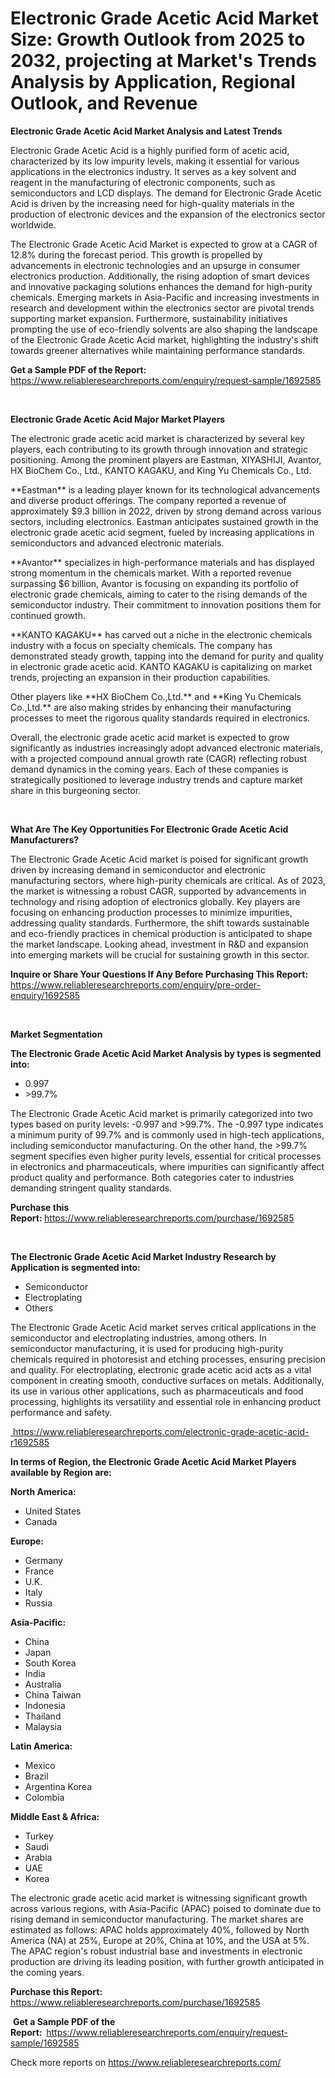 <p><h1>Electronic Grade Acetic Acid Market Size: Growth Outlook from 2025 to 2032, projecting at Market's Trends Analysis by Application, Regional Outlook, and Revenue</h1></p><p><strong>Electronic Grade Acetic Acid Market Analysis and Latest Trends</strong></p>
<p><p>Electronic Grade Acetic Acid is a highly purified form of acetic acid, characterized by its low impurity levels, making it essential for various applications in the electronics industry. It serves as a key solvent and reagent in the manufacturing of electronic components, such as semiconductors and LCD displays. The demand for Electronic Grade Acetic Acid is driven by the increasing need for high-quality materials in the production of electronic devices and the expansion of the electronics sector worldwide.</p><p>The Electronic Grade Acetic Acid Market is expected to grow at a CAGR of 12.8% during the forecast period. This growth is propelled by advancements in electronic technologies and an upsurge in consumer electronics production. Additionally, the rising adoption of smart devices and innovative packaging solutions enhances the demand for high-purity chemicals. Emerging markets in Asia-Pacific and increasing investments in research and development within the electronics sector are pivotal trends supporting market expansion. Furthermore, sustainability initiatives prompting the use of eco-friendly solvents are also shaping the landscape of the Electronic Grade Acetic Acid market, highlighting the industry's shift towards greener alternatives while maintaining performance standards.</p></p>
<p><strong>Get a Sample PDF of the Report:&nbsp;</strong> <a href="https://www.reliableresearchreports.com/enquiry/request-sample/1692585?utm_campaign=2279&utm_medium=2&utm_source=Github&utm_content=ia&utm_term=27032025&utm_id=electronic-grade-acetic-acid">https://www.reliableresearchreports.com/enquiry/request-sample/1692585</a></p>
<p>&nbsp;</p>
<p><strong>Electronic Grade Acetic Acid Major Market Players</strong></p>
<p><p>The electronic grade acetic acid market is characterized by several key players, each contributing to its growth through innovation and strategic positioning. Among the prominent players are Eastman, XIYASHIJI, Avantor, HX BioChem Co., Ltd., KANTO KAGAKU, and King Yu Chemicals Co., Ltd.</p><p>**Eastman** is a leading player known for its technological advancements and diverse product offerings. The company reported a revenue of approximately $9.3 billion in 2022, driven by strong demand across various sectors, including electronics. Eastman anticipates sustained growth in the electronic grade acetic acid segment, fueled by increasing applications in semiconductors and advanced electronic materials.</p><p>**Avantor** specializes in high-performance materials and has displayed strong momentum in the chemicals market. With a reported revenue surpassing $6 billion, Avantor is focusing on expanding its portfolio of electronic grade chemicals, aiming to cater to the rising demands of the semiconductor industry. Their commitment to innovation positions them for continued growth.</p><p>**KANTO KAGAKU** has carved out a niche in the electronic chemicals industry with a focus on specialty chemicals. The company has demonstrated steady growth, tapping into the demand for purity and quality in electronic grade acetic acid. KANTO KAGAKU is capitalizing on market trends, projecting an expansion in their production capabilities.</p><p>Other players like **HX BioChem Co.,Ltd.** and **King Yu Chemicals Co.,Ltd.** are also making strides by enhancing their manufacturing processes to meet the rigorous quality standards required in electronics. </p><p>Overall, the electronic grade acetic acid market is expected to grow significantly as industries increasingly adopt advanced electronic materials, with a projected compound annual growth rate (CAGR) reflecting robust demand dynamics in the coming years. Each of these companies is strategically positioned to leverage industry trends and capture market share in this burgeoning sector.</p></p>
<p>&nbsp;</p>
<p><strong>What Are The Key Opportunities For Electronic Grade Acetic Acid Manufacturers?</strong></p>
<p><p>The Electronic Grade Acetic Acid market is poised for significant growth driven by increasing demand in semiconductor and electronic manufacturing sectors, where high-purity chemicals are critical. As of 2023, the market is witnessing a robust CAGR, supported by advancements in technology and rising adoption of electronics globally. Key players are focusing on enhancing production processes to minimize impurities, addressing quality standards. Furthermore, the shift towards sustainable and eco-friendly practices in chemical production is anticipated to shape the market landscape. Looking ahead, investment in R&D and expansion into emerging markets will be crucial for sustaining growth in this sector.</p></p>
<p><strong>Inquire or Share Your Questions If Any Before Purchasing This Report:</strong> <a href="https://www.reliableresearchreports.com/enquiry/pre-order-enquiry/1692585?utm_campaign=2279&utm_medium=2&utm_source=Github&utm_content=ia&utm_term=27032025&utm_id=electronic-grade-acetic-acid">https://www.reliableresearchreports.com/enquiry/pre-order-enquiry/1692585</a></p>
<p>&nbsp;</p>
<p><strong>Market Segmentation</strong></p>
<p><strong>The Electronic Grade Acetic Acid Market Analysis by types is segmented into:</strong></p>
<p><ul><li>0.997</li><li>>99.7%</li></ul></p>
<p><p>The Electronic Grade Acetic Acid market is primarily categorized into two types based on purity levels: -0.997 and >99.7%. The -0.997 type indicates a minimum purity of 99.7% and is commonly used in high-tech applications, including semiconductor manufacturing. On the other hand, the >99.7% segment specifies even higher purity levels, essential for critical processes in electronics and pharmaceuticals, where impurities can significantly affect product quality and performance. Both categories cater to industries demanding stringent quality standards.</p></p>
<p><strong>Purchase this Report:&nbsp;</strong><a href="https://www.reliableresearchreports.com/purchase/1692585?utm_campaign=2279&utm_medium=2&utm_source=Github&utm_content=ia&utm_term=27032025&utm_id=electronic-grade-acetic-acid">https://www.reliableresearchreports.com/purchase/1692585</a></p>
<p>&nbsp;</p>
<p><strong>The Electronic Grade Acetic Acid Market Industry Research by Application is segmented into:</strong></p>
<p><ul><li>Semiconductor</li><li>Electroplating</li><li>Others</li></ul></p>
<p><p>The Electronic Grade Acetic Acid market serves critical applications in the semiconductor and electroplating industries, among others. In semiconductor manufacturing, it is used for producing high-purity chemicals required in photoresist and etching processes, ensuring precision and quality. For electroplating, electronic grade acetic acid acts as a vital component in creating smooth, conductive surfaces on metals. Additionally, its use in various other applications, such as pharmaceuticals and food processing, highlights its versatility and essential role in enhancing product performance and safety.</p></p>
<p><a href="https://www.reliableresearchreports.com/electronic-grade-acetic-acid-r1692585?utm_campaign=2279&utm_medium=2&utm_source=Github&utm_content=ia&utm_term=27032025&utm_id=electronic-grade-acetic-acid">&nbsp;https://www.reliableresearchreports.com/electronic-grade-acetic-acid-r1692585</a></p>
<p><strong>In terms of Region, the Electronic Grade Acetic Acid Market Players available by Region are:</strong></p>
<p>
    <p> <strong> North America: </strong>
        <ul>
            <li>United States</li>
            <li>Canada</li>
        </ul>
        </p> 
    <p> <strong> Europe: </strong>
        <ul>
            <li>Germany</li>
            <li>France</li>
            <li>U.K.</li>
            <li>Italy</li>
            <li>Russia</li>
        </ul>
        </p> 
    <p> <strong> Asia-Pacific: </strong>
        <ul>
            <li>China</li>
            <li>Japan</li>
            <li>South Korea</li>
            <li>India</li>
            <li>Australia</li>
            <li>China Taiwan</li>
            <li>Indonesia</li>
            <li>Thailand</li>
            <li>Malaysia</li>
        </ul>
        </p> 
    <p> <strong> Latin America: </strong>
        <ul>
            <li>Mexico</li>
            <li>Brazil</li>
            <li>Argentina Korea</li>
            <li>Colombia</li>
        </ul>
        </p> 
    <p> <strong> Middle East & Africa: </strong>
        <ul>
            <li>Turkey</li>
            <li>Saudi</li>
            <li>Arabia</li>
            <li>UAE</li>
            <li>Korea</li>
        </ul>
    </p>
    </p>
<p><p>The electronic grade acetic acid market is witnessing significant growth across various regions, with Asia-Pacific (APAC) poised to dominate due to rising demand in semiconductor manufacturing. The market shares are estimated as follows: APAC holds approximately 40%, followed by North America (NA) at 25%, Europe at 20%, China at 10%, and the USA at 5%. The APAC region's robust industrial base and investments in electronic production are driving its leading position, with further growth anticipated in the coming years.</p></p>
<p><strong>Purchase this Report: </strong><a href="https://www.reliableresearchreports.com/purchase/1692585?utm_campaign=2279&utm_medium=2&utm_source=Github&utm_content=ia&utm_term=27032025&utm_id=electronic-grade-acetic-acid">https://www.reliableresearchreports.com/purchase/1692585</a></p>
<p>&nbsp;<strong>Get a Sample PDF of the Report:&nbsp;&nbsp;</strong><a href="https://www.reliableresearchreports.com/enquiry/request-sample/1692585?utm_campaign=2279&utm_medium=2&utm_source=Github&utm_content=ia&utm_term=27032025&utm_id=electronic-grade-acetic-acid">https://www.reliableresearchreports.com/enquiry/request-sample/1692585</a></p>
<p><strong></strong></p>
<p>Check more reports on <a href="https://www.reliableresearchreports.com/?utm_campaign=2279&utm_medium=2&utm_source=Github&utm_content=ia&utm_term=27032025&utm_id=electronic-grade-acetic-acid">https://www.reliableresearchreports.com/</a></p>